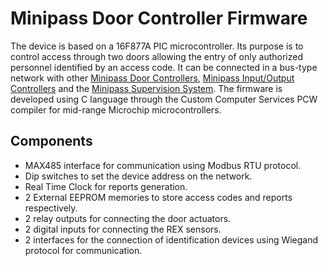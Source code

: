 # Minipass Door Controller Firmware

The device is based on a 16F877A PIC microcontroller. Its purpose is to control access through two doors allowing the entry of only authorized personnel identified by an access code. It can be connected in a bus-type network with other [Minipass Door Controllers](https://github.com/marcelpedreira/minipass-door-controller-firmware), [Minipass Input/Output Controllers](https://github.com/marcelpedreira/minipass-input-output-controller-firmware) and the [Minipass Supervision System](https://github.com/marcelpedreira/minipass-desktop-application). The firmware is developed using C language through the Custom Computer Services PCW compiler for mid-range Microchip microcontrollers.

## Components

- MAX485 interface for communication using Modbus RTU protocol.
- Dip switches to set the device address on the network.
- Real Time Clock for reports generation.
- 2 External EEPROM memories to store access codes and reports respectively.
- 2 relay outputs for connecting the door actuators.
- 2 digital inputs for connecting the REX sensors.
- 2 interfaces for the connection of identification devices using Wiegand protocol for communication.

<!-- ## General Diagram

![Door Controller Diagram](/assets/ControladorPuerta2.JPG) -->
